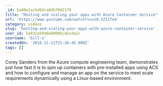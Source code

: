```yaml
---
_id: 5a88e1acbd6dca0d5f0d2178
title: "Hosting and scaling your apps with Azure Container Service"
url: 'https://www.youtube.com/watch?v=xz8-IZIIfe4'
category: videos
slug: 'hosting-and-scaling-your-apps-with-azure-container-service'
user_id: 5a83ce59d6eb0005c4ecda2c
username: 'bill-s'
createdOn: '2016-11-11T21:26:45.000Z'
tags: []
---
```


Corey Sanders from the Azure compute engineering team, demonstrates just how fast it is to spin up containers with pre-installed apps using ACS and how to configure and manage an app on the service to meet scale requirements dynamically using a Linux-based environment. 
